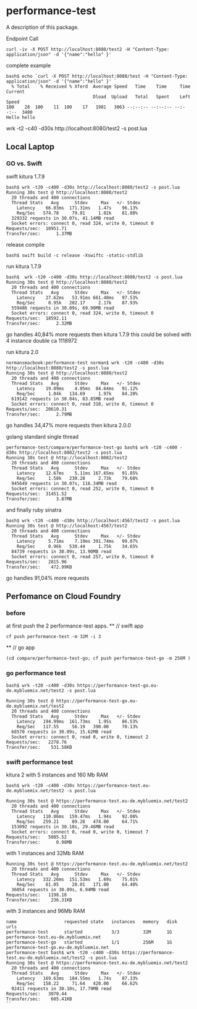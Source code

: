 # performance-test

A description of this package.

Endpoint Call
```
curl -iv -X POST http://localhost:8080/test2 -H "Content-Type: application/json" -d '{"name":"hello" }'
```

complete example
```
bash$ echo `curl -X POST http://localhost:8080/test -H "Content-Type: application/json" -d '{"name":"hello" }' `
  % Total    % Received % Xferd  Average Speed   Time    Time     Time  Current
                                 Dload  Upload   Total   Spent    Left  Speed
100    28  100    11  100    17   1981   3063 --:--:-- --:--:-- --:--:--  3400
Hello hello
```

wrk -t2 -c40 -d30s http://localhost:8080/test2 -s post.lua

## Local Laptop
### GO vs. Swift
swift kitura 1.7.9
```
bash$ wrk -t20 -c400 -d30s http://localhost:8080/test2 -s post.lua
Running 30s test @ http://localhost:8080/test2
  20 threads and 400 connections
  Thread Stats   Avg      Stdev     Max   +/- Stdev
    Latency    66.03ms  171.31ms   1.47s    96.13%
    Req/Sec   574.78     79.81     1.02k    81.88%
  329332 requests in 30.07s, 41.14MB read
  Socket errors: connect 0, read 324, write 0, timeout 0
Requests/sec:  10951.71
Transfer/sec:      1.37MB
```

release compile

```
bash$ swift build -c release -Xswiftc -static-stdlib
```
run kitura 1.7.9
```
bash$  wrk -t20 -c400 -d30s http://localhost:8080/test2 -s post.lua
Running 30s test @ http://localhost:8080/test2
  20 threads and 400 connections
  Thread Stats   Avg      Stdev     Max   +/- Stdev
    Latency    27.62ms   53.91ms 661.40ms   97.53%
    Req/Sec     0.95k   202.17     2.17k    87.93%
  559486 requests in 30.09s, 69.90MB read
  Socket errors: connect 0, read 324, write 0, timeout 0
Requests/sec:  18592.11
Transfer/sec:      2.32MB
```
go handles 40,84% more requests then kitura 1.7.9
this could be solved with 4 instance double ca 1118972

run kitura 2.0
```
normansmacbook:performance-test norman$ wrk -t20 -c400 -d30s http://localhost:8080/test2 -s post.lua
Running 30s test @ http://localhost:8080/test2
  20 threads and 400 connections
  Thread Stats   Avg      Stdev     Max   +/- Stdev
    Latency    19.09ms    4.05ms  84.64ms   91.12%
    Req/Sec     1.04k   134.69     1.97k    84.20%
  619142 requests in 30.04s, 83.85MB read
  Socket errors: connect 0, read 310, write 0, timeout 0
Requests/sec:  20610.31
Transfer/sec:      2.79MB
```
go handles 34,47% more requests then kitura 2.0.0

golang standard single thread
```
performance-test/compare/performance-test-go bash$ wrk -t20 -c400 -d30s http://localhost:8082/test2 -s post.lua
Running 30s test @ http://localhost:8082/test2
  20 threads and 400 connections
  Thread Stats   Avg      Stdev     Max   +/- Stdev
    Latency    12.67ms    5.11ms 167.65ms   91.85%
    Req/Sec     1.58k   230.28     2.73k    79.68%
  945649 requests in 30.07s, 116.34MB read
  Socket errors: connect 0, read 252, write 0, timeout 0
Requests/sec:  31451.52
Transfer/sec:      3.87MB
```

and finally ruby sinatra
```
bash$ wrk -t20 -c400 -d30s http://localhost:4567/test2 -s post.lua
Running 30s test @ http://localhost:4567/test2
  20 threads and 400 connections
  Thread Stats   Avg      Stdev     Max   +/- Stdev
    Latency     5.71ms    7.19ms 391.74ms   99.07%
    Req/Sec     0.96k   530.44     1.75k    34.65%
  84739 requests in 30.09s, 13.90MB read
  Socket errors: connect 0, read 257, write 0, timeout 0
Requests/sec:   2815.96
Transfer/sec:    472.99KB
```
go handles 91,04% more requests


## Perfomance on Cloud Foundry

### before
at first push the 2 performance-test apps.
** // swift app
```
cf push performance-test -m 32M -i 3
```

** // go app
```
(cd compare/performance-test-go; cf push performance-test-go -m 256M )
```

### go performance test
```
bash$ wrk -t20 -c400 -d30s https://performance-test-go.eu-de.mybluemix.net/test2 -s post.lua
```
```
Running 30s test @ https://performance-test-go.eu-de.mybluemix.net/test2
  20 threads and 400 connections
  Thread Stats   Avg      Stdev     Max   +/- Stdev
    Latency   194.99ms  161.73ms   1.95s    86.53%
    Req/Sec   117.55     56.19   390.00     70.13%
  68570 requests in 30.09s, 15.62MB read
  Socket errors: connect 0, read 0, write 0, timeout 2
Requests/sec:   2278.76
Transfer/sec:    531.58KB
```

### swift performance test

kitura 2 with 5 instances and 160 Mb RAM
```
bash$ wrk -t20 -c400 -d30s https://performance-test.eu-de.mybluemix.net/test2 -s post.lua
```

```
Running 30s test @ https://performance-test.eu-de.mybluemix.net/test2
  20 threads and 400 connections
  Thread Stats   Avg      Stdev     Max   +/- Stdev
    Latency   110.86ms  159.47ms   1.94s    92.08%
    Req/Sec   259.21     89.28   474.00     64.71%
  153092 requests in 30.10s, 29.46MB read
  Socket errors: connect 0, read 0, write 0, timeout 7
Requests/sec:   5085.52
Transfer/sec:      0.98MB
```

with 1 instances and 32Mb RAM
```
Running 30s test @ https://performance-test.eu-de.mybluemix.net/test2
  20 threads and 400 connections
  Thread Stats   Avg      Stdev     Max   +/- Stdev
    Latency   332.26ms  151.53ms   1.69s    75.01%
    Req/Sec    61.05     28.01   171.00     64.40%
  36054 requests in 30.09s, 6.94MB read
Requests/sec:   1198.18
Transfer/sec:    236.31KB
```

with 3 instances and 96Mb RAM
```
name                  requested state   instances   memory   disk   urls
performance-test      started           3/3         32M      1G     performance-test.eu-de.mybluemix.net
performance-test-go   started           1/1         256M     1G     performance-test-go.eu-de.mybluemix.net
performance-test bash$ wrk -t20 -c400 -d30s https://performance-test.eu-de.mybluemix.net/test2 -s post.lua
Running 30s test @ https://performance-test.eu-de.mybluemix.net/test2
  20 threads and 400 connections
  Thread Stats   Avg      Stdev     Max   +/- Stdev
    Latency   169.63ms  184.55ms   1.74s    87.33%
    Req/Sec   158.22     71.64   420.00     66.62%
  92411 requests in 30.10s, 17.79MB read
Requests/sec:   3070.44
Transfer/sec:    605.41KB
``
